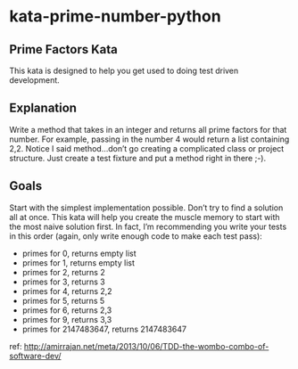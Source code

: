 kata-prime-number-python
========================

Prime Factors Kata
------------------

This kata is designed to help you get used to doing test driven development.

Explanation
-----------

Write a method that takes in an integer and returns all prime factors for that number. For example, passing in the number 4 would return a list containing 2,2. Notice I said method…don’t go creating a complicated class or project structure. Just create a test fixture and put a method right in there ;-).

Goals
-----

Start with the simplest implementation possible. Don’t try to find a solution all at once. This kata will help you create the muscle memory to start with the most naive solution first. In fact, I’m recommending you write your tests in this order (again, only write enough code to make each test pass):

- primes for 0, returns empty list
- primes for 1, returns empty list
- primes for 2, returns 2
- primes for 3, returns 3
- primes for 4, returns 2,2
- primes for 5, returns 5
- primes for 6, returns 2,3
- primes for 9, returns 3,3
- primes for 2147483647, returns 2147483647

ref: http://amirrajan.net/meta/2013/10/06/TDD-the-wombo-combo-of-software-dev/

